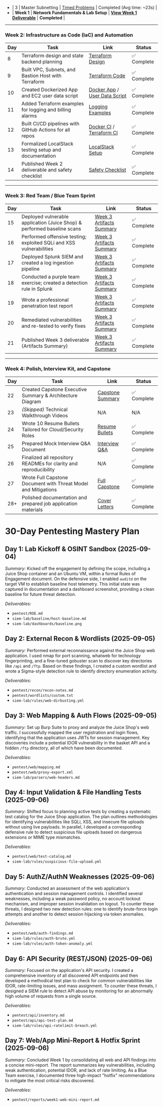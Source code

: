 - | 3 | Master Subnetting | [Timed Problems](https://github.com/RezaAramjou/subnetting-cheatsheet/tree/main/examples/timed_problems.md) | Completed (Avg time: ~23s) |
- | **Week 1** | **Network Fundamentals & Lab Setup** | **[View Week 1 Deliverable](https://github.com/RezaAramjou/labs/blob/main/network-lab/README.md)** | **Completed** |
---
### Week 2: Infrastructure as Code (IaC) and Automation

| Day | Task                                                               | Link                                                                                                                             | Status      |
|-----|--------------------------------------------------------------------|----------------------------------------------------------------------------------------------------------------------------------|-------------|
| 8   | Terraform design and state backend planning                        | [Terraform Design](https://github.com/RezaAramjou/terraform/blob/main/design.md)                                          | ✅ Complete |
| 9   | Built VPC, Subnets, and Bastion Host with Terraform                | [Terraform Code](https://github.com/RezaAramjou/terraform/tree/main/examples/ec2-vpc-demo)                                  | ✅ Complete |
| 10  | Created Dockerized App and EC2 user data script                    | [Docker App](https://github.com/RezaAramjou/docker-app) / [User Data Script](https://github.com/RezaAramjou/terraform/blob/main/examples/ec2-vpc-demo/userdata.sh) | ✅ Complete |
| 11  | Added Terraform examples for logging and billing alarms            | [Logging Examples](https://github.com/RezaAramjou/terraform/tree/main/examples/logging)                                   | ✅ Complete |
| 12  | Built CI/CD pipelines with GitHub Actions for all repos            | [Docker CI](https://github.com/RezaAramjou/docker-app/blob/main/.github/workflows/ci.yml) / [Terraform CI](https://github.com/RezaAramjou/terraform/blob/main/.github/workflows/terraform-ci.yml) | ✅ Complete |
| 13  | Formalized LocalStack testing setup and documentation              | [LocalStack Setup](https://github.com/RezaAramjou/labs/blob/main/docker/localstack/docker-compose-localstack.yml)         | ✅ Complete |
| 14  | Published Week 2 deliverable and safety checklist                  | [Safety Checklist](https://github.com/RezaAramjou/terraform/blob/main/examples/ec2-vpc-demo/README.md#%EF%B8%8F-billing-safety-checklist) | ✅ Complete |

---
### Week 3: Red Team / Blue Team Sprint

| Day | Task                                                               | Link                                                                                  | Status      |
|-----|--------------------------------------------------------------------|---------------------------------------------------------------------------------------|-------------|
| 15  | Deployed vulnerable application (Juice Shop) & performed baseline scans | [Week 3 Artifacts Summary](https://github.com/RezaAramjou/portfolio/blob/main/ARTIFACTS.md) | ✅ Complete |
| 16  | Performed offensive testing; exploited SQLi and XSS vulnerabilities   | [Week 3 Artifacts Summary](https://github.com/RezaAramjou/portfolio/blob/main/ARTIFACTS.md) | ✅ Complete |
| 17  | Deployed Splunk SIEM and created a log ingestion pipeline          | [Week 3 Artifacts Summary](https://github.com/RezaAramjou/portfolio/blob/main/ARTIFACTS.md) | ✅ Complete |
| 18  | Conducted a purple team exercise; created a detection rule in Splunk | [Week 3 Artifacts Summary](https://github.com/RezaAramjou/portfolio/blob/main/ARTIFACTS.md) | ✅ Complete |
| 19  | Wrote a professional penetration test report                       | [Week 3 Artifacts Summary](https://github.com/RezaAramjou/portfolio/blob/main/ARTIFACTS.md) | ✅ Complete |
| 20  | Remediated vulnerabilities and re-tested to verify fixes           | [Week 3 Artifacts Summary](https://github.com/RezaAramjou/portfolio/blob/main/ARTIFACTS.md) | ✅ Complete |
| 21  | Published Week 3 deliverable (Artifacts Summary)                   | [Week 3 Artifacts Summary](https://github.com/RezaAramjou/portfolio/blob/main/ARTIFACTS.md) | ✅ Complete |

---
### Week 4: Polish, Interview Kit, and Capstone

| Day | Task                                                               | Link                                                                                  | Status      |
|-----|--------------------------------------------------------------------|---------------------------------------------------------------------------------------|-------------|
| 22  | Created Capstone Executive Summary & Architecture Diagram          | [Capstone Summary](https://github.com/YourGitHubUsername/portfolio/blob/main/CAPSTONE.md) | ✅ Complete |
| 23  | *(Skipped)* Technical Walkthrough Videos                           | N/A                                                                                   | N/A         |
| 24  | Wrote 10 Resume Bullets Tailored for Cloud/Security Roles          | [Resume Bullets](https://github.com/YourGitHubUsername/job-kit/blob/main/resume-bullets.md) | ✅ Complete |
| 25  | Prepared Mock Interview Q&A Document                               | [Interview Q&A](https://github.com/YourGitHubUsername/job-kit/blob/main/mock-interviews/README.md) | ✅ Complete |
| 26  | Finalized all repository READMEs for clarity and reproducibility   | N/A                                                                                   | ✅ Complete |
| 27  | Wrote Full Capstone Document with Threat Model and Mitigations     | [Full Capstone](https://github.com/YourGitHubUsername/portfolio/blob/main/CAPSTONE_FULL.md) | ✅ Complete |
| 28+ | Polished documentation and prepared job application materials      | [Cover Letters](https://github.com/YourGitHubUsername/job-kit/tree/main/cover-letters) | ✅ Complete |



# 30-Day Pentesting Mastery Plan

## Day 1: Lab Kickoff & OSINT Sandbox (2025-09-04)

*Summary:* Kicked off the engagement by defining the scope, including a Juice Shop container and an Ubuntu VM, within a formal Rules of Engagement document. On the defensive side, I enabled `auditd` on the target VM to establish baseline host telemetry. This initial state was captured in documentation and a dashboard screenshot, providing a clean baseline for future threat detection.

*Deliverables:*
* `pentest/ROE.md`
* `siem-lab/baseline/host-baseline.md`
* `siem-lab/dashboards/baseline.png`

## Day 2: External Recon & Wordlists (2025-09-05)

*Summary:* Performed external reconnaissance against the Juice Shop web application. I used nmap for port scanning, whatweb for technology fingerprinting, and a fine-tuned gobuster scan to discover key directories like `/api` and `/ftp`. Based on these findings, I created a custom wordlist and wrote a Sigma-style detection rule to identify directory enumeration activity.

*Deliverables:*
* `pentest/recon/recon-notes.md`
* `pentest/wordlists/custom.txt`
* `siem-lab/rules/web-dirbusting.yml`

## Day 3: Web Mapping & Auth Flows (2025-09-05)

*Summary:* Set up Burp Suite to proxy and analyze the Juice Shop's web traffic. I successfully mapped the user registration and login flows, identifying that the application uses JWTs for session management. Key discoveries include a potential IDOR vulnerability in the basket API and a hidden `/ftp` directory, all of which have been documented.

*Deliverables:*
* `pentest/web/mapping.md`
* `pentest/web/proxy-export.xml`
* `siem-lab/parsers/web-headers.md`

## Day 4: Input Validation & File Handling Tests (2025-09-06)

*Summary:* Shifted focus to planning active tests by creating a systematic test catalog for the Juice Shop application. The plan outlines methodologies for identifying vulnerabilities like SQLi, XSS, and insecure file uploads without using live payloads. In parallel, I developed a corresponding defensive rule to detect suspicious file uploads based on dangerous extensions or MIME type mismatches.

*Deliverables:*
* `pentest/web/test-catalog.md`
* `siem-lab/rules/suspicious-file-upload.yml`

## Day 5: AuthZ/AuthN Weaknesses (2025-09-06)

*Summary:* Conducted an assessment of the web application's authentication and session management controls. I identified several weaknesses, including a weak password policy, no account lockout mechanism, and improper session invalidation on logout. To counter these threats, I designed two new detection rules: one to identify brute-force login attempts and another to detect session hijacking via token anomalies.

*Deliverables:*
* `pentest/web/auth-findings.md`
* `siem-lab/rules/auth-brute.yml`
* `siem-lab/rules/auth-token-anomaly.yml`

## Day 6: API Security (REST/JSON) (2025-09-06)

*Summary:* Focused on the application's API security. I created a comprehensive inventory of all discovered API endpoints and then developed a methodical test plan to check for common vulnerabilities like IDOR, rate-limiting issues, and mass assignment. To counter these threats, I designed a SIEM rule to detect API abuse by monitoring for an abnormally high volume of requests from a single source.

*Deliverables:*
* `pentest/api/inventory.md`
* `pentest/api/api-test-plan.md`
* `siem-lab/rules/api-ratelimit-breach.yml`

## Day 7: Web/App Mini-Report & Hotfix Sprint (2025-09-06)

*Summary:* Concluded Week 1 by consolidating all web and API findings into a concise mini-report. The report summarizes key vulnerabilities, including weak authentication, potential IDOR, and lack of rate limiting. As a Blue Team exercise, I documented three high-impact "hotfix" recommendations to mitigate the most critical risks discovered.

*Deliverables:*
* `pentest/reports/week1-web-mini-report.md`
